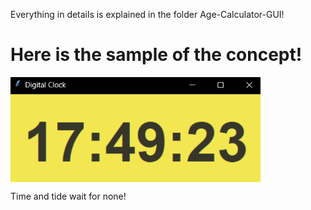 Everything in details is explained in the folder Age-Calculator-GUI!

<h1 align="left">Here is the sample of the concept!</h1>
<img align="center" alt="coding" width="400" src="https://github.com/nrkkR/Python_Digital-Clock-GUI/blob/main/Digital%20Clock%20GUI.png">

<p alight="left">Time and tide wait for none!</p>












